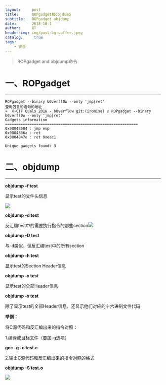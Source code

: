 ```yaml
---
layout:     post
title:      ROPgadget和objdump
subtitle:   ROPgadget objdump
date:       2018-10-1
author:     XT
header-img: img/post-bg-coffee.jpeg
catalog: 	 true
tags:
    - 安全
---
```



>ROPgadget and objdump命令

# 一、ROPgadget

------

```
ROPgadget --binary b0verfl0w --only 'jmp|ret'
查询包含的语句的地址
➜  X-CTF Quals 2016 - b0verfl0w git:(iromise) ✗ ROPgadget --binary b0verfl0w --only 'jmp|ret'         
Gadgets information
============================================================
0x08048504 : jmp esp
0x0804836a : ret
0x0804847e : ret 0xeac1

Unique gadgets found: 3
```



# 二、objdump
------

**objdump -f test**

显示test的文件头信息


![](https://raw.githubusercontent.com/xineting/xineting.github.io/master/img/obj1.png)

**objdump -d test**

反汇编test中的需要执行指令的那些section![](https://raw.githubusercontent.com/xineting/xineting.github.io/master/img/obj2.png)



**objdump -D test**

与-d类似，但反汇编test中的所有section

 

**objdump -h test**

显示test的Section Header信息

 

 

**objdump -x test**

显示test的全部Header信息

 

 

**objdump -s test**

除了显示test的全部Header信息，还显示他们对应的十六进制文件代码

 

**举例：**

将C源代码和反汇编出来的指令对照：

1.编译成目标文件（要加-g选项）

**gcc -g -o test.c**

 

2.输出C源代码和反汇编出来的指令对照的格式

**objdump -S test.o**

![](https://raw.githubusercontent.com/xineting/xineting.github.io/master/img/obj3.png)
